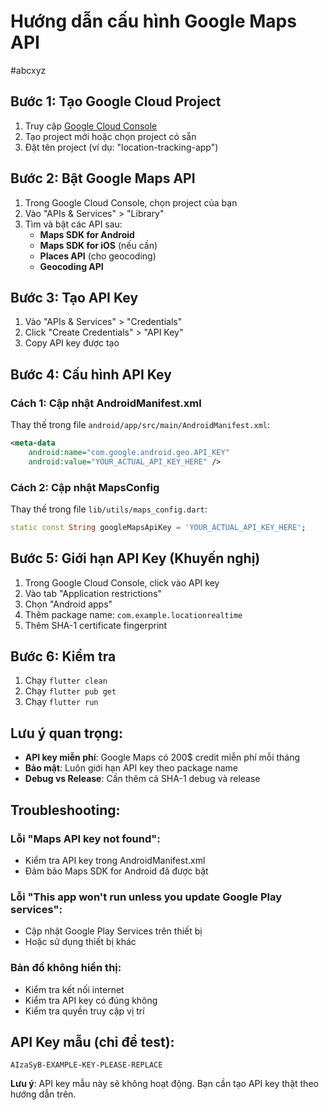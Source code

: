 # Hướng dẫn cấu hình Google Maps API
#abcxyz


## Bước 1: Tạo Google Cloud Project

1. Truy cập [Google Cloud Console](https://console.cloud.google.com/)
2. Tạo project mới hoặc chọn project có sẵn
3. Đặt tên project (ví dụ: "location-tracking-app")

## Bước 2: Bật Google Maps API

1. Trong Google Cloud Console, chọn project của bạn
2. Vào "APIs & Services" > "Library"
3. Tìm và bật các API sau:
   - **Maps SDK for Android**
   - **Maps SDK for iOS** (nếu cần)
   - **Places API** (cho geocoding)
   - **Geocoding API**

## Bước 3: Tạo API Key

1. Vào "APIs & Services" > "Credentials"
2. Click "Create Credentials" > "API Key"
3. Copy API key được tạo

## Bước 4: Cấu hình API Key

### Cách 1: Cập nhật AndroidManifest.xml
Thay thế trong file `android/app/src/main/AndroidManifest.xml`:

```xml
<meta-data
    android:name="com.google.android.geo.API_KEY"
    android:value="YOUR_ACTUAL_API_KEY_HERE" />
```

### Cách 2: Cập nhật MapsConfig
Thay thế trong file `lib/utils/maps_config.dart`:

```dart
static const String googleMapsApiKey = 'YOUR_ACTUAL_API_KEY_HERE';
```
## Bước 5: Giới hạn API Key (Khuyến nghị)

1. Trong Google Cloud Console, click vào API key
2. Vào tab "Application restrictions"
3. Chọn "Android apps"
4. Thêm package name: `com.example.locationrealtime`
5. Thêm SHA-1 certificate fingerprint

## Bước 6: Kiểm tra

1. Chạy `flutter clean`
2. Chạy `flutter pub get`
3. Chạy `flutter run`

## Lưu ý quan trọng:

- **API key miễn phí**: Google Maps có 200$ credit miễn phí mỗi tháng
- **Bảo mật**: Luôn giới hạn API key theo package name
- **Debug vs Release**: Cần thêm cả SHA-1 debug và release

## Troubleshooting:

### Lỗi "Maps API key not found":
- Kiểm tra API key trong AndroidManifest.xml
- Đảm bảo Maps SDK for Android đã được bật

### Lỗi "This app won't run unless you update Google Play services":
- Cập nhật Google Play Services trên thiết bị
- Hoặc sử dụng thiết bị khác

### Bản đồ không hiển thị:
- Kiểm tra kết nối internet
- Kiểm tra API key có đúng không
- Kiểm tra quyền truy cập vị trí

## API Key mẫu (chỉ để test):
```
AIzaSyB-EXAMPLE-KEY-PLEASE-REPLACE
```

**Lưu ý**: API key mẫu này sẽ không hoạt động. Bạn cần tạo API key thật theo hướng dẫn trên. 